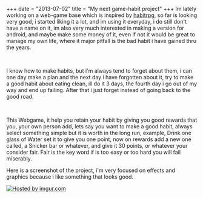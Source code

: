 +++
date = "2013-07-02"
title = "My next game-habit project"
+++
Im lately working on a web-game base which is inspired by [habitrpg](https://habitrpg.com/ "HabitRPG"), so far is looking very good, i started liking it a lot, and im using it everyday, i do still don't have a name on it, im also very much interested in making a version for android, and maybe make some money of it, even if not it would be great to manage my own life, where it major pitfall is the bad habit i have gained thru the years.

 &nbsp;

I know how to make habits, but i'm always tend to forget about them, i can one day make a plan and the next day i have forgotten about it, try to make a good habit about eating clean, ill do it 3 days, the fourth day i go out of my way and end up failing. After that i just forget instead of going back to the good road.

 &nbsp;

This Webgame, it help you retain your habit by giving you good rewards that you, your own person add, lets say you want to make a good habit, always select something simple but it is worth in the long run, example, Drink one glass of Water set it to give you one point, now on rewards add a new one called, a Snicker bar or whatever, and give it 30 points, or whatever your consider fair. Fair is the key word if is too easy or too hard you will fail miserably.

  Here is a screenshot of the project, i'm very focused on effects and graphics because i like something that looks good.  [![](http://i.imgur.com/x4pxqyx.png "Hosted by imgur.com")](http://imgur.com/x4pxqyx)
